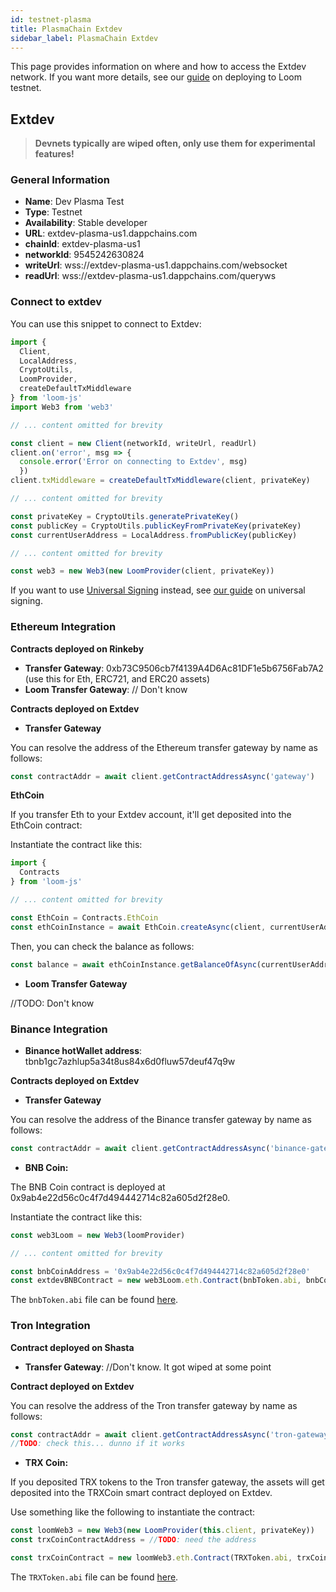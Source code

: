 ```yaml
---
id: testnet-plasma
title: PlasmaChain Extdev
sidebar_label: PlasmaChain Extdev
---
```


This page provides information on where and how to access the Extdev network.
If you want more details, see our [guide](deploy-loom-testnet.html) on deploying to Loom testnet.

## Extdev

> **Devnets typically are wiped often, only use them for experimental features!**

### General Information

- **Name**: Dev Plasma Test
- **Type**: Testnet
- **Availability**: Stable developer
- **URL**: extdev-plasma-us1.dappchains.com
- **chainId**: extdev-plasma-us1
- **networkId**: 9545242630824
- **writeUrl**: wss://extdev-plasma-us1.dappchains.com/websocket
- **readUrl**: wss://extdev-plasma-us1.dappchains.com/queryws

### Connect to extdev

You can use this snippet to connect to Extdev:

```js
import {
  Client,
  LocalAddress,
  CryptoUtils,
  LoomProvider,
  createDefaultTxMiddleware
} from 'loom-js'
import Web3 from 'web3'

// ... content omitted for brevity

const client = new Client(networkId, writeUrl, readUrl)
client.on('error', msg => {
  console.error('Error on connecting to Extdev', msg)
  })
client.txMiddleware = createDefaultTxMiddleware(client, privateKey)

// ... content omitted for brevity

const privateKey = CryptoUtils.generatePrivateKey()
const publicKey = CryptoUtils.publicKeyFromPrivateKey(privateKey)
const currentUserAddress = LocalAddress.fromPublicKey(publicKey)

// ... content omitted for brevity

const web3 = new Web3(new LoomProvider(client, privateKey))
```

If you want to use [Universal Signing](https://medium.com/loom-network/universal-transaction-signing-seamless-layer-2-dapp-scaling-for-ethereum-b63a733fc65c) instead, see [our guide](how-to-get-started.html#to-get-started-with-universal-transaction-signing) on universal signing.

### Ethereum Integration

**Contracts deployed on Rinkeby**

- **Transfer Gateway**: 0xb73C9506cb7f4139A4D6Ac81DF1e5b6756Fab7A2 (use this for Eth, ERC721, and ERC20 assets)
- **Loom Transfer Gateway**: // Don't know

**Contracts deployed on Extdev**

- **Transfer Gateway**

You can resolve the address of the Ethereum transfer gateway by name as follows:

```js
const contractAddr = await client.getContractAddressAsync('gateway')
```

**EthCoin**

If you transfer Eth to your Extdev account, it'll get deposited into the EthCoin contract:

Instantiate the contract like this:

```js
import {
  Contracts
} from 'loom-js'

// ... content omitted for brevity

const EthCoin = Contracts.EthCoin
const ethCoinInstance = await EthCoin.createAsync(client, currentUserAddress)
```

Then, you can check the balance as follows:

```js
const balance = await ethCoinInstance.getBalanceOfAsync(currentUserAddress.toString())
```

- **Loom Transfer Gateway**

//TODO: Don't know

### Binance Integration

- **Binance hotWallet address**: tbnb1gc7azhlup5a34t8us84x6d0fluw57deuf47q9w

**Contracts deployed on Extdev**

- **Transfer Gateway**

You can resolve the address of the Binance transfer gateway by name as follows:

```js
const contractAddr = await client.getContractAddressAsync('binance-gateway')
```

- **BNB Coin:** 

The BNB Coin contract is deployed at 0x9ab4e22d56c0c4f7d494442714c82a605d2f28e0.

Instantiate the contract like this:

```js
const web3Loom = new Web3(loomProvider)

// ... content omitted for brevity

const bnbCoinAddress = '0x9ab4e22d56c0c4f7d494442714c82a605d2f28e0'
const extdevBNBContract = new web3Loom.eth.Contract(bnbToken.abi, bnbCoinAddress)
```

The `bnbToken.abi` file can be found [here](https://github.com/loomnetwork/loom-examples/blob/master/truffle/build/contracts/BNBToken.json).


### Tron Integration

**Contract deployed on Shasta**

- **Transfer Gateway**: //Don't know. It got wiped at some point


**Contract deployed on Extdev**

You can resolve the address of the Tron transfer gateway by name as follows:

```js
const contractAddr = await client.getContractAddressAsync('tron-gateway')
//TODO: check this... dunno if it works
```

- **TRX Coin:**

If you deposited TRX tokens to the Tron transfer gateway, the assets will get deposited into the TRXCoin smart contract deployed on Extdev.

Use something like the following to instantiate the contract:

```js
const loomWeb3 = new Web3(new LoomProvider(this.client, privateKey))
const trxCoinContractAddress = //TODO: need the address

const trxCoinContract = new loomWeb3.eth.Contract(TRXToken.abi, trxCoinContractAddress)
```

The `TRXToken.abi` file can be found [here](https://github.com/loomnetwork/loom-examples/blob/master/truffle/build/contracts/TRXToken.json).
